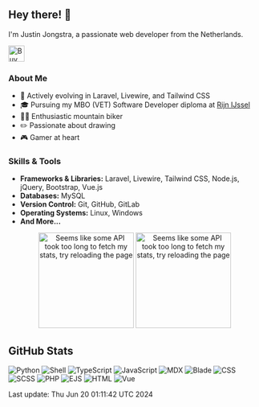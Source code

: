 ## Hey there! 👋

I'm Justin Jongstra, a passionate web developer from the Netherlands.

<a href='https://ko-fi.com/justinjongstra' target='_blank'><img height='32' style='border:0px;height:32px;' src='https://cdn.ko-fi.com/cdn/kofi2.png?v=3' border='0' alt='Buy Me a Coffee at ko-fi.com' /></a> 
<br>

### About Me
- 🌱 Actively evolving in Laravel, Livewire, and Tailwind CSS
- 🎓 Pursuing my MBO (VET) Software Developer diploma at [Rijn IJssel](https://www.rijnijssel.nl/)
- 🚵‍♂️ Enthusiastic mountain biker
- ✏️ Passionate about drawing
- 🎮 Gamer at heart

### Skills & Tools
- **Frameworks & Libraries:** Laravel, Livewire, Tailwind CSS, Node.js, jQuery, Bootstrap, Vue.js
- **Databases:** MySQL
- **Version Control:** Git, GitHub, GitLab
- **Operating Systems:** Linux, Windows
- **And More...**


<p align="center">
  <img style="height: 190px;" src="https://github-readme-stats-sigma-two-42.vercel.app/api?username=Justin0122&show_icons=true&theme=outrun" alt="Seems like some API took too long to fetch my stats, try reloading the page"/>
  <img style="height: 190px;" src="https://github-readme-stats-sigma-two-42.vercel.app/api/top-langs/?username=Justin0122&layout=compact&theme=outrun" alt="Seems like some API took too long to fetch my stats, try reloading the page"/>
</p>
</p>



## GitHub Stats
![Python](https://img.shields.io/badge/Python-.12%25-blue)
![Shell](https://img.shields.io/badge/Shell-.06%25-blue)
![TypeScript](https://img.shields.io/badge/TypeScript-.01%25-blue)
![JavaScript](https://img.shields.io/badge/JavaScript-5.79%25-blue)
![MDX](https://img.shields.io/badge/MDX-1.81%25-blue)
![Blade](https://img.shields.io/badge/Blade-32.87%25-blue)
![CSS](https://img.shields.io/badge/CSS-1.48%25-blue)
![SCSS](https://img.shields.io/badge/SCSS-1.41%25-blue)
![PHP](https://img.shields.io/badge/PHP-55.28%25-blue)
![EJS](https://img.shields.io/badge/EJS-.52%25-blue)
![HTML](https://img.shields.io/badge/HTML-.06%25-blue)
![Vue](https://img.shields.io/badge/Vue-.53%25-blue)

Last update: Thu Jun 20 01:11:42 UTC 2024

